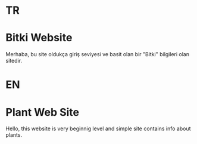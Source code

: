 # TR
# Bitki Website
Merhaba, bu site oldukça giriş seviyesi ve basit olan bir "Bitki" bilgileri olan sitedir.

# EN
# Plant Web Site
Hello, this website is very beginnig level and simple site contains info about plants.
